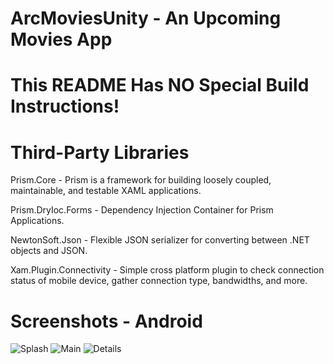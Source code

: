 ArcMoviesUnity - An Upcoming Movies App
===============

This README Has NO Special Build Instructions!
===

Third-Party Libraries
===
Prism.Core - Prism is a framework for building loosely coupled, maintainable, and testable XAML applications.

Prism.DryIoc.Forms - Dependency Injection Container for Prism Applications.

NewtonSoft.Json - Flexible JSON serializer for converting between .NET objects and JSON.

Xam.Plugin.Connectivity - Simple cross platform plugin to check connection status of mobile device, gather connection type, bandwidths, and more.

Screenshots - Android
===
![Splash](screenshots/SplashScreen.png)
![Main](screenshots/Main.png)
![Details](screenshots/Details1.png)
